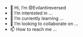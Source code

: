 - 👋 Hi, I’m @Evilantireversed
- 👀 I’m interested in ...
- 🌱 I’m currently learning ...
- 💞️ I’m looking to collaborate on ...
- 📫 How to reach me ...

<!---
Evilantireversed/Evilantireversed is a ✨ special ✨ repository because its `README.md` (this file) appears on your GitHub profile.
You can click the Preview link to take a look at your changes.
--->
